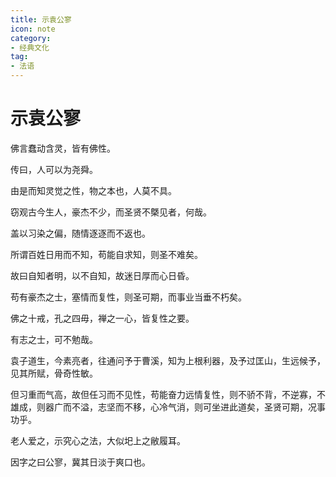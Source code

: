 ```yaml
---
title: 示袁公寥
icon: note
category:
- 经典文化
tag:
- 法语
---
```


# 示袁公寥

佛言蠢动含灵，皆有佛性。

传曰，人可以为尧舜。

由是而知灵觉之性，物之本也，人莫不具。

窃观古今生人，豪杰不少，而圣贤不槩见者，何哉。

盖以习染之偏，随情逐逐而不返也。

所谓百姓日用而不知，苟能自求知，则圣不难矣。

故曰自知者明，以不自知，故迷日厚而心日昏。

苟有豪杰之士，塞情而复性，则圣可期，而事业当垂不朽矣。

佛之十戒，孔之四毋，禅之一心，皆复性之要。

有志之士，可不勉哉。

袁子道生，今素亮者，往通问予于曹溪，知为上根利器，及予过匡山，生远候予，见其所赋，骨奇性敏。

但习重而气高，故但任习而不见性，苟能奋力远情复性，则不骄不背，不逆寡，不雄成，则器广而不溢，志坚而不移，心冷气消，则可坐进此道矣，圣贤可期，况事功乎。

老人爱之，示究心之法，大似圯上之敝履耳。

因字之曰公寥，冀其日淡于爽口也。
